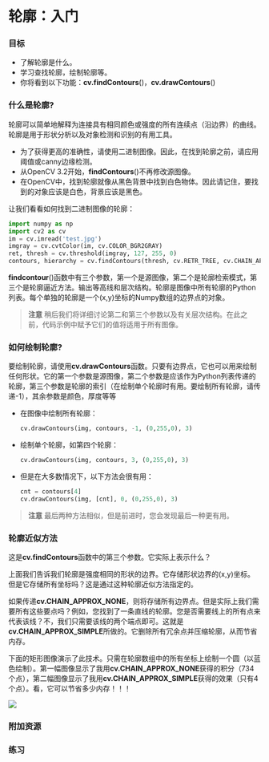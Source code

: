 # 轮廓：入门


 
   

### 目标

- 了解轮廓是什么。
- 学习查找轮廓，绘制轮廓等。
- 你将看到以下功能：**cv.findContours**()，**cv.drawContours**()

### 什么是轮廓?

轮廓可以简单地解释为连接具有相同颜色或强度的所有连续点（沿边界）的曲线。轮廓是用于形状分析以及对象检测和识别的有用工具。

- 为了获得更高的准确性，请使用二进制图像。因此，在找到轮廓之前，请应用阈值或canny边缘检测。
- 从OpenCV 3.2开始，**findContours**()不再修改源图像。
- 在OpenCV中，找到轮廓就像从黑色背景中找到白色物体。因此请记住，要找到的对象应该是白色，背景应该是黑色。

让我们看看如何找到二进制图像的轮廓： 

```python
import numpy as np
import cv2 as cv
im = cv.imread('test.jpg')
imgray = cv.cvtColor(im, cv.COLOR_BGR2GRAY)
ret, thresh = cv.threshold(imgray, 127, 255, 0)
contours, hierarchy = cv.findContours(thresh, cv.RETR_TREE, cv.CHAIN_APPROX_SIMPLE)
```

**findcontour**()函数中有三个参数，第一个是源图像，第二个是轮廓检索模式，第三个是轮廓逼近方法。输出等高线和层次结构。轮廓是图像中所有轮廓的Python列表。每个单独的轮廓是一个(x,y)坐标的Numpy数组的边界点的对象。

> **注意**
  稍后我们将详细讨论第二和第三个参数以及有关层次结构。在此之前，代码示例中赋予它们的值将适用于所有图像。

### 如何绘制轮廓?

要绘制轮廓，请使用**cv.drawContours**函数。只要有边界点，它也可以用来绘制任何形状。它的第一个参数是源图像，第二个参数是应该作为Python列表传递的轮廓，第三个参数是轮廓的索引（在绘制单个轮廓时有用。要绘制所有轮廓，请传递-1），其余参数是颜色，厚度等等

- 在图像中绘制所有轮廓：
  ```python
  cv.drawContours(img, contours, -1, (0,255,0), 3)
  ```

- 绘制单个轮廓，如第四个轮廓：
  ```python
  cv.drawContours(img, contours, 3, (0,255,0), 3) 
  ```

- 但是在大多数情况下，以下方法会很有用：
  ```python
  cnt = contours[4]
  cv.drawContours(img, [cnt], 0, (0,255,0), 3)
  ```

> **注意**
  最后两种方法相似，但是前进时，您会发现最后一种更有用。

### 轮廓近似方法

这是**cv.findContours**函数中的第三个参数。它实际上表示什么？

上面我们告诉我们轮廓是强度相同的形状的边界。它存储形状边界的(x,y)坐标。但是它存储所有坐标吗？这是通过这种轮廓近似方法指定的。

如果传递**cv.CHAIN_APPROX_NONE**，则将存储所有边界点。但是实际上我们需要所有这些要点吗？例如，您找到了一条直线的轮廓。您是否需要线上的所有点来代表该线？不，我们只需要该线的两个端点即可。这就是**cv.CHAIN_APPROX_SIMPLE**所做的。它删除所有冗余点并压缩轮廓，从而节省内存。

下面的矩形图像演示了此技术。只需在轮廓数组中的所有坐标上绘制一个圆（以蓝色绘制）。第一幅图像显示了我用**cv.CHAIN_APPROX_NONE**获得的积分（734个点），第二幅图像显示了我用**cv.CHAIN_APPROX_SIMPLE**获得的效果（只有4个点）。看，它可以节省多少内存！！！

![](http://qiniu.aihubs.net/none.jpg)

### 附加资源

### 练习